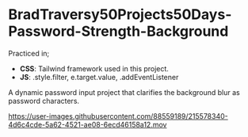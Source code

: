 # BradTraversy50Projects50Days-Password-Strength-Background
Practiced in;
   *  __CSS__: Tailwind framework used in this project.
   *  __JS__: .style.filter, e.target.value, .addEventListener
   
A dynamic password input project that clarifies the background blur as password characters.

https://user-images.githubusercontent.com/88559189/215578340-4d6c4cde-5a62-4521-ae08-6ecd46158a12.mov

